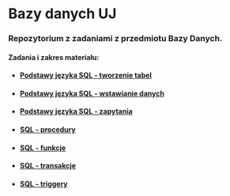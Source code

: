 # Bazy danych UJ

### Repozytorium z zadaniami z przedmiotu Bazy Danych.
#### Zadania i zakres materiału:

- #### [Podstawy języka SQL - tworzenie tabel](create)
- #### [Podstawy języka SQL - wstawianie danych](create_inserts)
- #### [Podstawy języka SQL - zapytania](queries)
- #### [SQL - procedury](procedures/)
- #### [SQL - funkcje](proc_functions)
- #### [SQL - transakcje](transactions)
- #### [SQL - triggery](create)

